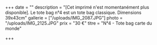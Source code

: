 +++
date = ""
description = "[Cet imprimé n'est momentanément plus disponible]. Le tote bag n°4 est un tote bag classique. Dimensions 39x43cm"
gallerie = ["/uploads/IMG_2087.JPG"]
photo = "/uploads/IMG_2125.JPG"
prix = "30 €"
titre = "N°4 - Tote bag carte du monde"

+++
